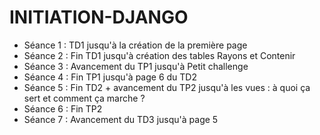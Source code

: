 # INITIATION-DJANGO

- Séance 1 : TD1 jusqu'à la création de la première page
- Séance 2 : Fin TD1 jusqu'à création des tables Rayons et Contenir
- Séance 3 : Avancement du TP1 jusqu'à Petit challenge
- Séance 4 : Fin TP1 jusqu'à page 6 du TD2
- Séance 5 : Fin TD2 + avancement du TP2 jusqu'à les vues : à quoi ça sert et comment ça marche ? 
- Séance 6 : Fin TP2
- Séance 7 : Avancement du TD3 jusqu'à page 5
